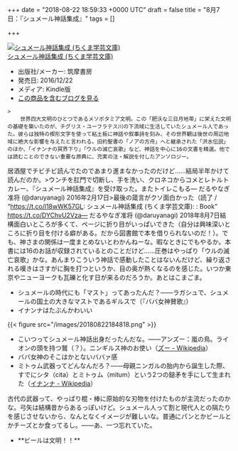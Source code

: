 
+++
date = "2018-08-22 18:59:33 +0000 UTC"
draft = false
title = "8月7日：『シュメール神話集成』"
tags = []

+++
<div class="hatena-asin-detail"><a href="http://www.amazon.co.jp/exec/obidos/ASIN/B01NBKJBAC/bestylesnet-22/"><img src="https://images-fe.ssl-images-amazon.com/images/I/51CnOF-ukaL._SL160_.jpg" class="hatena-asin-detail-image" alt="シュメール神話集成 (ちくま学芸文庫)" title="シュメール神話集成 (ちくま学芸文庫)"/></a><div class="hatena-asin-detail-info"><a href="http://www.amazon.co.jp/exec/obidos/ASIN/B01NBKJBAC/bestylesnet-22/">シュメール神話集成 (ちくま学芸文庫)</a><ul><li><span class="hatena-asin-detail-label">出版社/メーカー:</span> 筑摩書房</li><li><span class="hatena-asin-detail-label">発売日:</span> 2016/12/22</li><li><span class="hatena-asin-detail-label">メディア:</span> Kindle版</li><li><a href="http://d.hatena.ne.jp/asin/B01NBKJBAC/bestylesnet-22" target="_blank">この商品を含むブログを見る</a></li></ul></div><div class="hatena-asin-detail-foot"></div></div>

    >
        世界四大文明のひとつであるメソポタミア文明。この「肥沃な三日月地帯」に栄えた文明の基礎を築いたのが、チグリス・ユーフラテス川の下流域に生活していたシュメール人であった。彼らは独特の楔形文字を使って粘土板に神話や叙事詩を刻み、その世界観は後世の周辺地域に絶大な影響を与えたと言われる。旧約聖書の「ノアの方舟」へと継承された「洪水伝説」のほか、「イナンナの冥界下り」「ウルの滅亡哀歌」など、神話を中心に16の文書を精選。他では読むことのできない重要な原典に、充実の注・解説を付したアンソロジー。

    
居酒屋でチビチビ読んでたのであまり進まなかったのだけど……結局半年かけて読んだのか。>ウンチを肛門で切断し、手を洗い、クロネコからコメとレトルトカレー、『シュメール神話集成』を受け取った。またトイレこもる— だるやなぎ准将 (@daruyanagi) 2016年2月17日<script async="" src="https://platform.twitter.com/widgets.js" charset="utf-8"></script>>最後の箴言がクソ面白かった（読了 / “https://t.co/l18wWK57GL: シュメール神話集成 (ちくま学芸文庫): : Book” https://t.co/DYChvU2Vza— だるやなぎ准将 (@daruyanagi) 2018年8月7日<script async="" src="https://platform.twitter.com/widgets.js" charset="utf-8"></script>結構面白いところが多くて、ページに折り目がいっぱいできた（自分は興味深いところに折り目を付ける癖がある。だから図書館で本を借りられないのだ！）。でも、神さまの関係は一度まとめないとわかんねーな。暇なときにでもやるか。本書には16のお話が収録されているとのことだけど……圧巻はやっぱり「ウルの滅亡哀歌」かな。あんまりこういう神話で感動したことはないんだけど、繰り返される嘆きはさすがに胸を打つというか、目の奥が熱くなるのを感じた。いつか東京やニューヨークも瓦礫と化す日が来るのだろうか。あとはこまごま。

<ul>
<li>シュメールの時代にも「マスト」ってあったんだ？――ラガシュで、シュメールの国土の大きなマストであるギルスで（『ババ女神賛歌』）</li>
<li>イナンナはたぶんかわいい</li>
</ul>{{< figure src="/images/20180822184818.png"  >}}<br/>


<ul>
<li>こいつってシュメール神話出身だったんだな。――アンズー：嵐の鳥。ライオンの頭を持つ鷲（？）。ニンギルス神のお使い（<a href="https://ja.wikipedia.org/wiki/%E3%82%BA%E3%83%BC">ズー - Wikipedia</a>）</li>
<li>ババ女神のそこはかとないババァ感</li>
<li>ミトゥム武器ってどんなんだろ？――母親ニンガルの胎内から誕生した際、すでにシタ（cita）とミトゥム（mitum）という2つの鎚矛を手にして生まれた（<a href="https://ja.wikipedia.org/wiki/%E3%82%A4%E3%83%8A%E3%83%B3%E3%83%8A">イナンナ - Wikipedia</a>）</li>
</ul>古代の武器って、やっぱり棍・棒に原始的な刃物を付けたものが主流だったのかな。弓矢は結構昔からあるっぽいけど。シュメール人って割と現代人との隔たりを感じさせないから、なんとなくイメージが難しいな。普通にパンとかビールとかチーズとか食ってるし。――あ、一つ忘れていた。

<ul>
<li>**ビールは文明！！**</li>
</ul>

